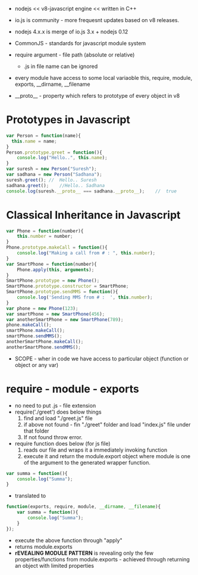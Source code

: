 * nodejs << v8-javascript engine << written in C++
* io.js is community  - more frequesnt updates based on v8 releases.
* nodejs 4.x.x is merge of io.js 3.x + nodejs 0.12

* CommonJS  - standards for javascript module system
* require argument - file path (absolute or relative)
	* .js in file name can be ignored

* every module have access to some local variaoble this, require, module, exports, \_\_dirname, \_\_filename

* \_\_proto\_\_  -  property which refers to prototype of every object in v8

# Prototypes in Javascript
```javascript
var Person = function(name){
  this.name = name;
}
Person.prototype.greet = function(){
	console.log("Hello..", this.name);
}
var suresh = new Person("Suresh");
var sadhana = new Person("Sadhana");
suresh.greet();	//	Hello.. Suresh
sadhana.greet();	//Hello.. Sadhana
console.log(suresh.__proto__ === sadhana.__proto__);	//	true
```

# Classical Inheritance in Javascript
```javascript
var Phone = function(number){
	this.number = number;
}
Phone.prototype.makeCall = function(){
	console.log("Making a call from # : ", this.number);
}
var SmartPhone = function(number){
	Phone.apply(this, arguments);
}
SmartPhone.prototype = new Phone();
SmartPhone.prototype.constructor = SmartPhone;
SmartPhone.prototype.sendMMS = function(){
	console.log('Sending MMS from # :  ', this.number);
}
var phone = new Phone(123);
var smartPhone = new SmartPhone(456);
var anotherSmartPhone = new SmartPhone(789);
phone.makeCall();
smartPhone.makeCall();
smartPhone.sendMMS();
anotherSmartPhone.makeCall();
anotherSmartPhone.sendMMS();
```

* SCOPE - wher in code we have access to particular object (function or object or any var)

# require - module - exports 
* no need to put .js - file extension
* require('./greet') does below things
	1. find and load "./greet.js" file
	2. if above not found - fin "./greet" folder and load "index.js" file under that folder
	3. If not found throw error.
* require function does below (for js file)
	1. reads our file and wraps it a immediately invoking function
	2. execute it and return the module.export object where module is one of the argument to the generated wrapper function.
```javascript
var summa = function(){
	console.log("Summa");
}
```
* translated to 
```javascript
function(exports, require, module, __dirname, __filename){
	var summa = function(){
		console.log("Summa");
	}
});
```
* execute the above function through "apply"
* returns module.exports
* __rEVEALING MODULE PATTERN__ is revealing only the few properties/functions from module.exports - achieved through returning an object with limited properties	
	
